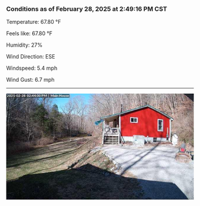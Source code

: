### Conditions as of February 28, 2025 at 2:49:16 PM CST 

Temperature: 67.80 &deg;F

Feels like: 67.80 &deg;F

Humidity: 27%

Wind Direction: ESE

Windspeed: 5.4 mph

Wind Gust: 6.7 mph

---

<img src="./images/latest.jpeg"/>

